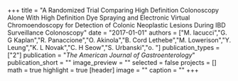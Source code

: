 +++
title = "A Randomized Trial Comparing High Definition Colonoscopy Alone With High Definition Dye Spraying and Electronic Virtual Chromoendoscopy for Detection of Colonic Neoplastic Lesions During IBD Surveillance Colonoscopy"
date = "2017-01-01"
authors = ["M. Iacucci","G. G Kaplan","R. Panaccione","O. Akinola","B. Cord Lethebe","M. Lowerison","Y. Leung","K. L Novak","C. H Seow","S. Urbanski","o. "]
publication_types = ["2"]
publication = "_The American Journal of Gastroenterology_"
publication_short = ""
image_preview = ""
selected = false
projects = []
math = true
highlight = true
[header]
image = ""
caption = ""
+++

